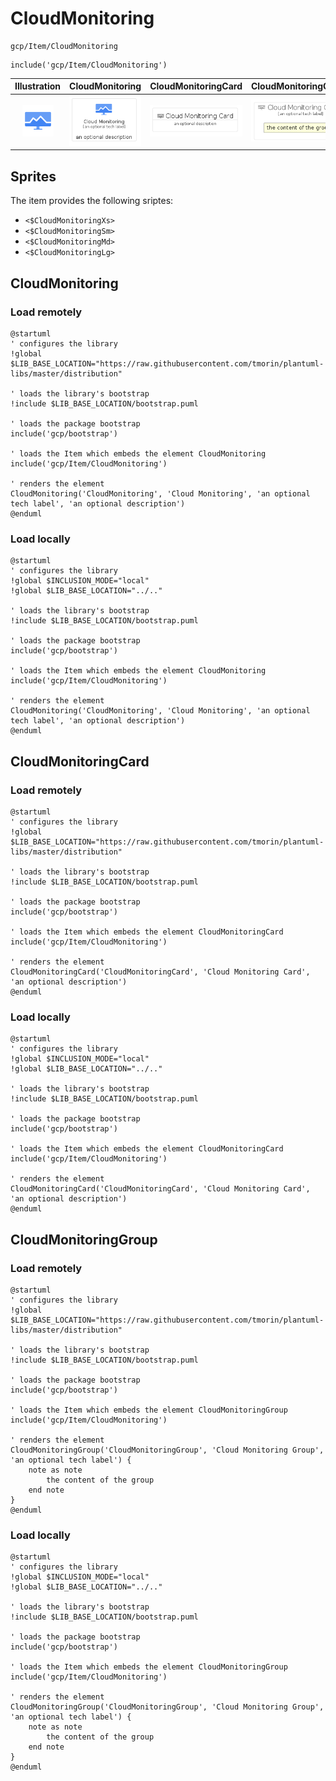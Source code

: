 # CloudMonitoring


```text
gcp/Item/CloudMonitoring
```

```text
include('gcp/Item/CloudMonitoring')
```



| Illustration | CloudMonitoring | CloudMonitoringCard | CloudMonitoringGroup |
| :---: | :---: | :---: | :---: |
| ![illustration for Illustration](../../gcp/Item/CloudMonitoring.png) | ![illustration for CloudMonitoring](../../gcp/Item/CloudMonitoring.Local.png) | ![illustration for CloudMonitoringCard](../../gcp/Item/CloudMonitoringCard.Local.png) | ![illustration for CloudMonitoringGroup](../../gcp/Item/CloudMonitoringGroup.Local.png) |



## Sprites
The item provides the following sriptes:

- `<$CloudMonitoringXs>`
- `<$CloudMonitoringSm>`
- `<$CloudMonitoringMd>`
- `<$CloudMonitoringLg>`





## CloudMonitoring

### Load remotely
```plantuml
@startuml
' configures the library
!global $LIB_BASE_LOCATION="https://raw.githubusercontent.com/tmorin/plantuml-libs/master/distribution"

' loads the library's bootstrap
!include $LIB_BASE_LOCATION/bootstrap.puml

' loads the package bootstrap
include('gcp/bootstrap')

' loads the Item which embeds the element CloudMonitoring
include('gcp/Item/CloudMonitoring')

' renders the element
CloudMonitoring('CloudMonitoring', 'Cloud Monitoring', 'an optional tech label', 'an optional description')
@enduml
```

### Load locally
```plantuml
@startuml
' configures the library
!global $INCLUSION_MODE="local"
!global $LIB_BASE_LOCATION="../.."

' loads the library's bootstrap
!include $LIB_BASE_LOCATION/bootstrap.puml

' loads the package bootstrap
include('gcp/bootstrap')

' loads the Item which embeds the element CloudMonitoring
include('gcp/Item/CloudMonitoring')

' renders the element
CloudMonitoring('CloudMonitoring', 'Cloud Monitoring', 'an optional tech label', 'an optional description')
@enduml
```

## CloudMonitoringCard

### Load remotely
```plantuml
@startuml
' configures the library
!global $LIB_BASE_LOCATION="https://raw.githubusercontent.com/tmorin/plantuml-libs/master/distribution"

' loads the library's bootstrap
!include $LIB_BASE_LOCATION/bootstrap.puml

' loads the package bootstrap
include('gcp/bootstrap')

' loads the Item which embeds the element CloudMonitoringCard
include('gcp/Item/CloudMonitoring')

' renders the element
CloudMonitoringCard('CloudMonitoringCard', 'Cloud Monitoring Card', 'an optional description')
@enduml
```

### Load locally
```plantuml
@startuml
' configures the library
!global $INCLUSION_MODE="local"
!global $LIB_BASE_LOCATION="../.."

' loads the library's bootstrap
!include $LIB_BASE_LOCATION/bootstrap.puml

' loads the package bootstrap
include('gcp/bootstrap')

' loads the Item which embeds the element CloudMonitoringCard
include('gcp/Item/CloudMonitoring')

' renders the element
CloudMonitoringCard('CloudMonitoringCard', 'Cloud Monitoring Card', 'an optional description')
@enduml
```

## CloudMonitoringGroup

### Load remotely
```plantuml
@startuml
' configures the library
!global $LIB_BASE_LOCATION="https://raw.githubusercontent.com/tmorin/plantuml-libs/master/distribution"

' loads the library's bootstrap
!include $LIB_BASE_LOCATION/bootstrap.puml

' loads the package bootstrap
include('gcp/bootstrap')

' loads the Item which embeds the element CloudMonitoringGroup
include('gcp/Item/CloudMonitoring')

' renders the element
CloudMonitoringGroup('CloudMonitoringGroup', 'Cloud Monitoring Group', 'an optional tech label') {
    note as note
        the content of the group
    end note
}
@enduml
```

### Load locally
```plantuml
@startuml
' configures the library
!global $INCLUSION_MODE="local"
!global $LIB_BASE_LOCATION="../.."

' loads the library's bootstrap
!include $LIB_BASE_LOCATION/bootstrap.puml

' loads the package bootstrap
include('gcp/bootstrap')

' loads the Item which embeds the element CloudMonitoringGroup
include('gcp/Item/CloudMonitoring')

' renders the element
CloudMonitoringGroup('CloudMonitoringGroup', 'Cloud Monitoring Group', 'an optional tech label') {
    note as note
        the content of the group
    end note
}
@enduml
```

